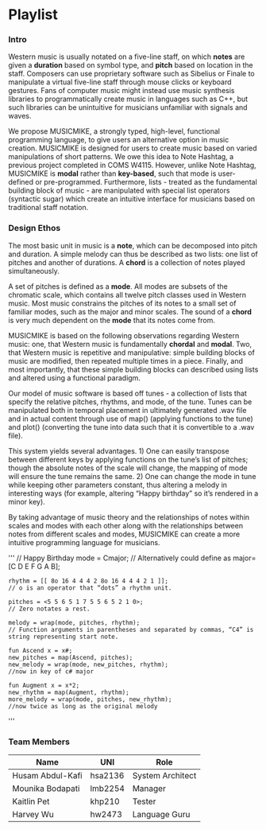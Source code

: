 Playlist
=====

### Intro
Western music is usually notated on a five-line staff, on which **notes** are given a **duration** based on symbol type, and **pitch** based on location in the staff. Composers can use proprietary software such as Sibelius or Finale to manipulate a virtual five-line staff through mouse clicks or keyboard gestures. Fans of computer music might instead use music synthesis libraries to programmatically create music in languages such as C++, but such libraries can be unintuitive for musicians unfamiliar with signals and waves.

We propose MUSICMIKE, a strongly typed, high-level, functional programming language, to give users an alternative option in music creation. MUSICMIKE is designed for users to create music based on varied manipulations of short patterns. We owe this idea to Note Hashtag, a previous project completed in COMS W4115. However, unlike Note Hashtag, MUSICMIKE is **modal** rather than **key-based**, such that mode is user-defined or pre-programmed. Furthermore, lists - treated as the fundamental building block of music - are manipulated with special list operators (syntactic sugar) which create an intuitive interface for musicians based on traditional staff notation.

### Design Ethos
The most basic unit in music is a **note**, which can be decomposed into pitch and duration. A simple melody can thus be described as two lists: one list of pitches and another of durations. A **chord** is a collection of notes played simultaneously. 

A set of pitches is defined as a **mode**. All modes are subsets of the chromatic scale, which contains all twelve pitch classes used in Western music. Most music constrains the pitches of its notes to a small set of familiar modes, such as the major and minor scales. The sound of a **chord** is very much dependent on the **mode** that its notes come from.

MUSICMIKE is based on the following observations regarding Western music: one, that Western music is fundamentally  **chordal** and **modal**. Two, that Western music is repetitive and manipulative: simple building blocks of music are modified, then repeated multiple times in a piece. Finally, and most importantly, that these simple building blocks can described using lists and altered using a functional paradigm. 

Our model of music software is based off tunes - a collection of lists that specify the relative pitches, rhythms, and mode, of the tune. Tunes can be manipulated both in temporal placement in ultimately generated .wav file and in actual content through use of map() (applying functions to the tune) and plot() (converting the tune into data such that it is convertible to a .wav file). 

This system yields several advantages. 1) One can easily transpose between different keys by applying functions on the tune’s list of pitches; though the absolute notes of the scale will change, the mapping of mode will ensure the tune remains the same. 2) One can change the mode in tune while keeping other parameters constant, thus altering a melody in interesting ways (for example, altering “Happy birthday” so it’s rendered in a minor key).

By taking advantage of music theory and the relationships of notes within scales and modes with each other along with the relationships between notes from different scales and modes, MUSICMIKE can create a more intuitive programming language for musicians. 

'''
	// Happy Birthday
	mode = Cmajor; 
	// Alternatively could define as major=[C D E F G A B];

	rhythm = [[ 8o 16 4 4 4 2 8o 16 4 4 4 2 1 ]]; 
	// o is an operator that “dots” a rhythm unit. 

	pitches = <5 5 6 5 1 7 5 5 6 5 2 1 0>; 
	// Zero notates a rest.

	melody = wrap(mode, pitches, rhythm);
	// Function arguments in parentheses and separated by commas, “C4” is string representing start note.

	fun Ascend x = x#;
	new_pitches = map(Ascend, pitches);
	new_melody = wrap(mode, new_pitches, rhythm);
	//now in key of c# major

	fun Augment x = x*2;
	new_rhythm = map(Augment, rhythm);
	more_melody = wrap(mode, pitches, new_rhythm);
	//now twice as long as the original melody
'''

### Team Members

| Name               | UNI     | Role                |
|--------------------|---------|---------------------|
| Husam Abdul-Kafi   | hsa2136 | System Architect 	 |
| Mounika Bodapati   | lmb2254 | Manager             |
| Kaitlin Pet        | khp210  | Tester              |
| Harvey Wu          | hw2473  | Language Guru       |
